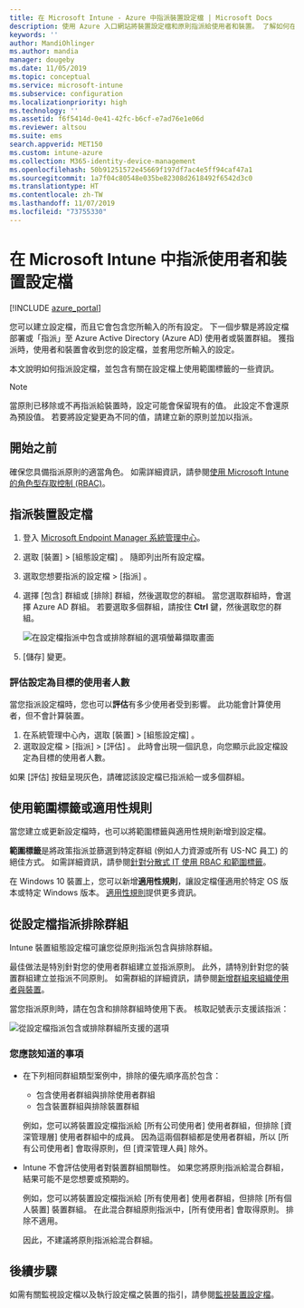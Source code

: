 ```yaml
---
title: 在 Microsoft Intune - Azure 中指派裝置設定檔 | Microsoft Docs
description: 使用 Azure 入口網站將裝置設定檔和原則指派給使用者和裝置。 了解如何在 Microsoft Intune 的設定檔指派中排除群組。
keywords: ''
author: MandiOhlinger
ms.author: mandia
manager: dougeby
ms.date: 11/05/2019
ms.topic: conceptual
ms.service: microsoft-intune
ms.subservice: configuration
ms.localizationpriority: high
ms.technology: ''
ms.assetid: f6f5414d-0e41-42fc-b6cf-e7ad76e1e06d
ms.reviewer: altsou
ms.suite: ems
search.appverid: MET150
ms.custom: intune-azure
ms.collection: M365-identity-device-management
ms.openlocfilehash: 50b91251572e45669f197df7ac4e5ff94caf47a1
ms.sourcegitcommit: 1a7f04c80548e035be82308d2618492f6542d3c0
ms.translationtype: HT
ms.contentlocale: zh-TW
ms.lasthandoff: 11/07/2019
ms.locfileid: "73755330"
---
```

# <a name="assign-user-and-device-profiles-in-microsoft-intune"></a>在 Microsoft Intune 中指派使用者和裝置設定檔

[!INCLUDE [azure_portal](../includes/azure_portal.md)]

您可以建立設定檔，而且它會包含您所輸入的所有設定。 下一個步驟是將設定檔部署或「指派」至 Azure Active Directory (Azure AD) 使用者或裝置群組。 獲指派時，使用者和裝置會收到您的設定檔，並套用您所輸入的設定。

本文說明如何指派設定檔，並包含有關在設定檔上使用範圍標籤的一些資訊。

> [!NOTE]  
> 當原則已移除或不再指派給裝置時，設定可能會保留現有的值。 此設定不會還原為預設值。 若要將設定變更為不同的值，請建立新的原則並加以指派。

## <a name="before-you-begin"></a>開始之前

確保您具備指派原則的適當角色。 如需詳細資訊，請參閱[使用 Microsoft Intune 的角色型存取控制 (RBAC)](../fundamentals/role-based-access-control.md)。

## <a name="assign-a-device-profile"></a>指派裝置設定檔

1. 登入 [Microsoft Endpoint Manager 系統管理中心](https://go.microsoft.com/fwlink/?linkid=2109431)。
2. 選取 [裝置]   > [組態設定檔]  。 隨即列出所有設定檔。
3. 選取您想要指派的設定檔 > [指派]  。
4. 選擇 [包含]  群組或 [排除]  群組，然後選取您的群組。 當您選取群組時，會選擇 Azure AD 群組。 若要選取多個群組，請按住 **Ctrl** 鍵，然後選取您的群組。

    ![在設定檔指派中包含或排除群組的選項螢幕擷取畫面](./media/device-profile-assign/group-include-exclude.png)

5. [儲存]  變更。

### <a name="evaluate-how-many-users-are-targeted"></a>評估設定為目標的使用者人數

當您指派設定檔時，您也可以**評估**有多少使用者受到影響。 此功能會計算使用者，但不會計算裝置。

1. 在系統管理中心內，選取 [裝置]   > [組態設定檔]  。
2. 選取設定檔 > [指派]   > [評估]  。 此時會出現一個訊息，向您顯示此設定檔設定為目標的使用者人數。

如果 [評估]  按鈕呈現灰色，請確認該設定檔已指派給一或多個群組。

## <a name="use-scope-tags-or-applicability-rules"></a>使用範圍標籤或適用性規則

當您建立或更新設定檔時，也可以將範圍標籤與適用性規則新增到設定檔。

**範圍標籤**是將政策指派並篩選到特定群組 (例如人力資源或所有 US-NC 員工) 的絕佳方式。 如需詳細資訊，請參閱[針對分散式 IT 使用 RBAC 和範圍標籤](../fundamentals/scope-tags.md)。

在 Windows 10 裝置上，您可以新增**適用性規則**，讓設定檔僅適用於特定 OS 版本或特定 Windows 版本。 [適用性規則](device-profile-create.md#applicability-rules)提供更多資訊。

## <a name="exclude-groups-from-a-profile-assignment"></a>從設定檔指派排除群組

Intune 裝置組態設定檔可讓您從原則指派包含與排除群組。

最佳做法是特別針對您的使用者群組建立並指派原則。 此外，請特別針對您的裝置群組建立並指派不同原則。 如需群組的詳細資訊，請參閱[新增群組來組織使用者與裝置](../fundamentals/groups-add.md)。

當您指派原則時，請在包含和排除群組時使用下表。 核取記號表示支援該指派：

![從設定檔指派包含或排除群組所支援的選項](./media/device-profile-assign/include-exclude-user-device-groups.png)

### <a name="what-you-should-know"></a>您應該知道的事項

- 在下列相同群組類型案例中，排除的優先順序高於包含：

  - 包含使用者群組與排除使用者群組
  - 包含裝置群組與排除裝置群組

  例如，您可以將裝置設定檔指派給 [所有公司使用者]  使用者群組，但排除 [資深管理層]  使用者群組中的成員。 因為這兩個群組都是使用者群組，所以 [所有公司使用者]  會取得原則，但 [資深管理人員]  除外。

- Intune 不會評估使用者對裝置群組關聯性。 如果您將原則指派給混合群組，結果可能不是您想要或預期的。

  例如，您可以將裝置設定檔指派給 [所有使用者]  使用者群組，但排除 [所有個人裝置]  裝置群組。 在此混合群組原則指派中，[所有使用者]  會取得原則。 排除不適用。

  因此，不建議將原則指派給混合群組。

## <a name="next-steps"></a>後續步驟

如需有關監視設定檔以及執行設定檔之裝置的指引，請參閱[監視裝置設定檔](device-profile-monitor.md)。
